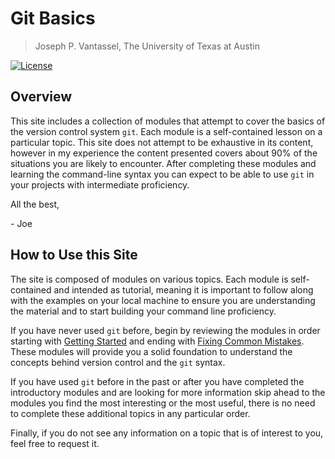 # Git Basics

> Joseph P. Vantassel, The University of Texas at Austin

[![License](https://img.shields.io/badge/license-CC--By--SA--4.0-brightgreen.svg)](https://github.com/jpvantassel/git-course/blob/master/LICENSE.md)

## Overview

This site includes a collection of modules that attempt to cover the basics of
the version control system `git`. Each module is a self-contained lesson on a
particular topic. This site does not attempt to be exhaustive in its content,
however in my experience the content presented covers about 90% of the
situations you are likely to encounter. After completing these modules and
learning the command-line syntax you can expect to be able to use `git` in your
projects with intermediate proficiency.

All the best,

\- Joe

## How to Use this Site

The site is composed of modules on various topics. Each module is self-contained
and intended as tutorial, meaning it is important to follow along with the
examples on your local machine to ensure you are understanding the
material and to start building your command line proficiency.

If you have never used `git` before, begin by reviewing the modules in order
starting with [Getting Started](intro/getting_started.md) and ending with
[Fixing Common Mistakes](intro/fixing_common_mistakes.md). These modules will
provide you a solid foundation to understand the concepts behind version control
and the `git` syntax.

If you have used `git` before in the past or after you have completed the
introductory modules and are looking for more information
skip ahead to the modules you find the most interesting or the most useful,
there is no need to complete these additional topics in any particular order.

Finally, if you do not see any information on a topic that is of interest to
you, feel free to request it.
